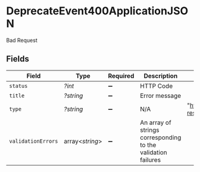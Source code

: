 # DeprecateEvent400ApplicationJSON

Bad Request


## Fields

| Field                                                                                  | Type                                                                                   | Required                                                                               | Description                                                                            | Example                                                                                |
| -------------------------------------------------------------------------------------- | -------------------------------------------------------------------------------------- | -------------------------------------------------------------------------------------- | -------------------------------------------------------------------------------------- | -------------------------------------------------------------------------------------- |
| `status`                                                                               | *?int*                                                                                 | :heavy_minus_sign:                                                                     | HTTP Code                                                                              |                                                                                        |
| `title`                                                                                | *?string*                                                                              | :heavy_minus_sign:                                                                     | Error message                                                                          |                                                                                        |
| `type`                                                                                 | *?string*                                                                              | :heavy_minus_sign:                                                                     | N/A                                                                                    | "https://docs.billwithorb.com/reference/error-responses#400-request-validation-errors" |
| `validationErrors`                                                                     | array<*string*>                                                                        | :heavy_minus_sign:                                                                     | An array of strings corresponding to the validation failures                           |                                                                                        |